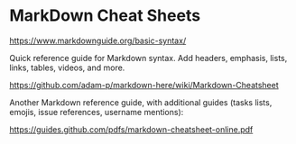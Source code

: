 
# MarkDown Cheat Sheets

https://www.markdownguide.org/basic-syntax/

Quick reference guide for Markdown syntax. Add headers, emphasis, lists, links, tables, videos, and more.

https://github.com/adam-p/markdown-here/wiki/Markdown-Cheatsheet

Another Markdown reference guide, with additional guides (tasks lists, emojis, issue references, username mentions):

https://guides.github.com/pdfs/markdown-cheatsheet-online.pdf